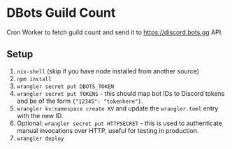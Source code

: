 # DBots Guild Count 

Cron Worker to fetch guild count and send it to https://discord.bots.gg API.

## Setup

1. `nix-shell` (skip if you have node installed from another source)
2. `npm install`
3. `wrangler secret put DBOTS_TOKEN`
4. `wrangler secret put TOKENS` - this should map bot IDs to Discord tokens and be of the form `{"12345": "tokenhere"}`.
5. `wrangler kv:namespace create KV` and update the `wrangler.toml` entry with the new ID.
6. Optional: `wrangler secret put HTTPSECRET` - this is used to authenticate manual invocations over HTTP, useful for testing in production.
7. `wrangler deploy`
